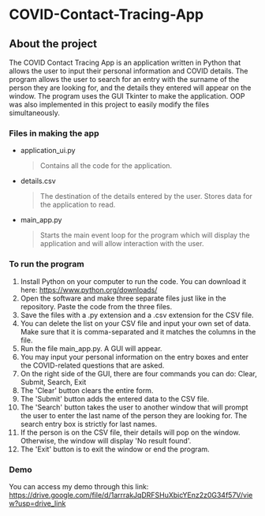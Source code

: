# COVID-Contact-Tracing-App

## About the project
The COVID Contact Tracing App is an application written in Python that allows the user to input their personal information and COVID details. The program allows the user to search for an entry with the surname of the person they are looking for, and the details they entered will appear on the window. The program uses the GUI Tkinter to make the application. OOP was also implemented in this project to easily modify the files simultaneously.

### Files in making the app
- application_ui.py
  > Contains all the code for the application.

- details.csv
  > The destination of the details entered by the user. Stores data for the application to read.

- main_app.py
  > Starts the main event loop for the program which will display the application and will allow interaction with the user.

### To run the program
1. Install Python on your computer to run the code. You can download it here: https://www.python.org/downloads/
2. Open the software and make three separate files just like in the repository. Paste the code from the three files.
3. Save the files with a .py extension and a .csv extension for the CSV file.
4. You can delete the list on your CSV file and input your own set of data. Make sure that it is comma-separated and it matches the columns in the file.
5. Run the file main_app.py. A GUI will appear.
6. You may input your personal information on the entry boxes and enter the COVID-related questions that are asked.
7. On the right side of the GUI, there are four commands you can do: Clear, Submit, Search, Exit
8. The 'Clear' button clears the entire form.
9. The 'Submit' button adds the entered data to the CSV file.
10. The 'Search' button takes the user to another window that will prompt the user to enter the last name of the person they are looking for. The search entry box is strictly for last names.
11. If the person is on the CSV file, their details will pop on the window. Otherwise, the window will display 'No result found'.
12. The 'Exit' button is to exit the window or end the program.

### Demo
You can access my demo through this link: 
https://drive.google.com/file/d/1arrrakJqDRFSHuXbicYEnz2z0G34f57V/view?usp=drive_link
